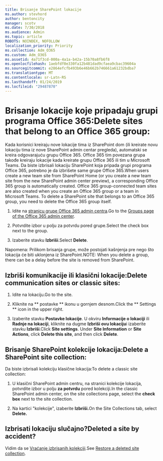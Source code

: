 ```yaml
---
title: Brisanje SharePoint lokacije
ms.author: stevhord
author: bentoncity
manager: scotv
ms.date: 7/30/2018
ms.audience: Admin
ms.topic: article
ROBOTS: NOINDEX, NOFOLLOW
localization_priority: Priority
ms.collection: Adm_O365
ms.custom: Adm_O365
ms.assetid: 4a71f3cd-000a-4a1a-b42a-15b70a8fb6f8
ms.openlocfilehash: 1aebfdf0e330fa12b481dad9cfaea9cbac39604a
ms.sourcegitcommit: e2864efcfb493b6e46b662b746661a61232bdba7
ms.translationtype: MT
ms.contentlocale: sr-Latn-RS
ms.lasthandoff: 01/24/2019
ms.locfileid: "29487870"
---
```

# <a name="delete-sites-that-belong-to-an-office-365-group"></a><span data-ttu-id="ccdf6-102">Brisanje lokacije koje pripadaju grupi programa Office 365:</span><span class="sxs-lookup"><span data-stu-id="ccdf6-102">Delete sites that belong to an Office 365 group:</span></span>

<span data-ttu-id="ccdf6-p101">Kada korisnici kreiraju nove lokacije tima iz SharePoint dom (ili kreirate novu lokaciju tima iz nove SharePoint admin centar pregleda), automatski se kreira odgovarajuću grupu Office 365. Office 365 tim povezana grupa takođe kreiraju lokacije kada kreirate grupu Office 365 ili tim u Microsoft Teams. Da biste izbrisali lokaciju SharePoint koja pripada grupi programa Office 365, potrebno je da izbrišete same grupe Office 365.</span><span class="sxs-lookup"><span data-stu-id="ccdf6-p101">When users create a new team site from SharePoint Home (or you create a new team site from the new SharePoint admin center preview), a corresponding Office 365 group is automatically created. Office 365 group-connected team sites are also created when you create an Office 365 group or a team in Microsoft Teams. To delete a SharePoint site that belongs to an Office 365 group, you need to delete the Office 365 group itself.</span></span> 
  
1. <span data-ttu-id="ccdf6-106">Idite na [stranicu grupe Office 365 admin centra](https://portal.office.com/adminportal/home#/groups).</span><span class="sxs-lookup"><span data-stu-id="ccdf6-106">Go to the [Groups page of the Office 365 admin center](https://portal.office.com/adminportal/home#/groups).</span></span>
    
2. <span data-ttu-id="ccdf6-107">Potvrdite izbor u polju za potvrdu pored grupe.</span><span class="sxs-lookup"><span data-stu-id="ccdf6-107">Select the check box next to the group.</span></span>
    
3. <span data-ttu-id="ccdf6-108">Izaberite stavku **Izbriši**.</span><span class="sxs-lookup"><span data-stu-id="ccdf6-108">Select **Delete**.</span></span>
    
<span data-ttu-id="ccdf6-109">Napomena: Prilikom brisanja grupe, može postojati kašnjenja pre nego što lokacija će biti uklonjena iz SharePoint.</span><span class="sxs-lookup"><span data-stu-id="ccdf6-109">NOTE: When you delete a group, there can be a delay before the site is removed from SharePoint.</span></span>
  
## <a name="delete-communication-sites-or-classic-sites"></a><span data-ttu-id="ccdf6-110">Izbriši komunikacije ili klasični lokacije:</span><span class="sxs-lookup"><span data-stu-id="ccdf6-110">Delete communication sites or classic sites:</span></span>

1. <span data-ttu-id="ccdf6-111">Idite na lokaciju.</span><span class="sxs-lookup"><span data-stu-id="ccdf6-111">Go to the site.</span></span>
  
2. <span data-ttu-id="ccdf6-112">Kliknite na \*\* postavke \*\* ikonu u gornjem desnom.</span><span class="sxs-lookup"><span data-stu-id="ccdf6-112">Click the \*\* Settings \*\* icon in the upper right.</span></span> 
  
3. <span data-ttu-id="ccdf6-p102">Izaberite stavku **Postavke lokacije**. U okviru **Informacije o lokaciji** ili **Radnje na lokaciji**, kliknite na dugme **Izbriši ovu lokaciju**i izaberite stavku **Izbriši**.</span><span class="sxs-lookup"><span data-stu-id="ccdf6-p102">Click **Site settings**. Under **Site Information** or **Site Actions**, click **Delete this site**, and then click **Delete**.</span></span>
  
## <a name="delete-a-sharepoint-site-collection"></a><span data-ttu-id="ccdf6-115">Brisanje SharePoint kolekcije lokacija:</span><span class="sxs-lookup"><span data-stu-id="ccdf6-115">Delete a SharePoint site collection:</span></span>

<span data-ttu-id="ccdf6-116">Da biste izbrisali kolekciju klasične lokacija:</span><span class="sxs-lookup"><span data-stu-id="ccdf6-116">To delete a classic site collection:</span></span>
  
1. <span data-ttu-id="ccdf6-117">U klasični SharePoint admin centru, na stranici kolekcije lokacija, potvrdite izbor u polju **za potvrdu** pored kolekciji.</span><span class="sxs-lookup"><span data-stu-id="ccdf6-117">In the classic SharePoint admin center, on the site collections page, select the **check box** next to the site collection.</span></span> 
    
2. <span data-ttu-id="ccdf6-118">Na kartici "kolekcije", izaberite **Izbriši.**</span><span class="sxs-lookup"><span data-stu-id="ccdf6-118">On the Site Collections tab, select **Delete.**</span></span>
    
## <a name="deleted-a-site-by-accident"></a><span data-ttu-id="ccdf6-119">Izbrisati lokaciju slučajno?</span><span class="sxs-lookup"><span data-stu-id="ccdf6-119">Deleted a site by accident?</span></span>

<span data-ttu-id="ccdf6-120">Vidim da se [Vraćanje izbrisanih kolekciji](https://go.microsoft.com/fwlink/?linkid=867660).</span><span class="sxs-lookup"><span data-stu-id="ccdf6-120">See [Restore a deleted site collection](https://go.microsoft.com/fwlink/?linkid=867660).</span></span>
  

